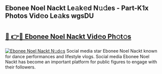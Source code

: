 ## Ebonee Noel Nackt Le𝚊k𝚎d N𝚞𝚍es - Part-K1x Photos Vid𝚎o Le𝚊ks wgsDU

# <h2><a href="http://fb1yt47.evod.top/?m=Ebonee+Noel+Nackt">🔗 👉🔴 Ebonee Noel Nackt Vid𝚎o Ph𝚘t𝚘s</a></h2>

[![Ebonee Noel Nackt N𝚞d𝚎s](https://i.imgur.com/8V9OHl7.gif)](http://fb1yt47.evod.top/?m=Ebonee+Noel+Nackt)
Social media star Ebonee Noel Nackt known for dance performances and lifestyle vlogs. Social media Ebonee Noel Nackt has become an important platform for public figures to engage with their followers. 
